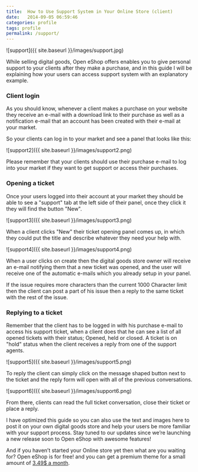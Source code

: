 ```yaml
---
title:  How to Use Support System in Your Online Store (client)
date:   2014-09-05 06:59:46
categories: profile
tags: profile
permalink: /support/
---
```

![support]({{ site.baseurl }}/images/support.jpg)

While selling digital goods, Open eShop offers enables you to give personal support to your clients after they make a purchase, and in this guide I will be explaining how your users can access support system with an explanatory example.

### Client login

As you should know, whenever a client makes a purchase on your website they receive an e-mail with a download link to their purchase as well as a notification e-mail that an account has been created with their e-mail at your market.

So your clients can log in to your market and see a panel that looks like this:

![support2]({{ site.baseurl }}/images/support2.png)

Please remember that your clients should use their purchase e-mail to log into your market if they want to get support or access their purchases.

### Opening a ticket

Once your users logged into their account at your market they should be able to see a "support" tab at the left side of their panel, once they click it they will find the button "New".

![support3]({{ site.baseurl }}/images/support3.png)

When a client clicks "New" their ticket opening panel comes up, in which they could put the title and describe whatever they need your help with.

![support4]({{ site.baseurl }}/images/support4.png)

When a user clicks on create then the digital goods store owner will receive an e-mail notifying them that a new ticket was opened, and the user will receive one of the automatic e-mails which you already setup in your panel.

If the issue requires more characters than the current 1000 Character limit then the client can post a part of his issue then a reply to the same ticket with the rest of the issue.

### Replying to a ticket

Remember that the client has to be logged in with his purchase e-mail to access his support ticket, when a client does that he can see a list of all opened tickets with their status; Opened, held or closed. A ticket is on "hold" status when the client receives a reply from one of the support agents.

![support5]({{ site.baseurl }}/images/support5.png)

To reply the client can simply click on the message shaped button next to the ticket and the reply form will open with all of the previous conversations.

![support6]({{ site.baseurl }}/images/support6.png)

From there, clients can read the full ticket conversation, close their ticket or place a reply.

I have optimized this guide so you can also use the text and images here to post it on your own digital goods store and help your users be more familiar with your support process. Stay tuned to our updates since we’re launching a new release soon to Open eShop with awesome features!

And if you haven’t started your Online store yet then what are you waiting for? Open eShop is for free! and you can get a premium theme for a small amount of [3.49$ a month](https://open-eshop.com/hosting/).
























